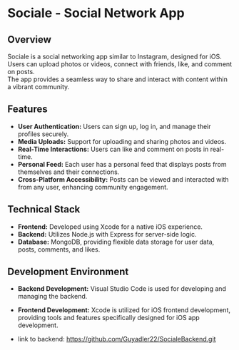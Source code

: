 # Sociale - Social Network App

## Overview
Sociale is a social networking app similar to Instagram, designed for iOS.  
Users can upload photos or videos, connect with friends, like, and comment on posts.  
The app provides a seamless way to share and interact with content within a vibrant community.

## Features
- **User Authentication:** Users can sign up, log in, and manage their profiles securely.
- **Media Uploads:** Support for uploading and sharing photos and videos.
- **Real-Time Interactions:** Users can like and comment on posts in real-time.
- **Personal Feed:** Each user has a personal feed that displays posts from themselves and their connections.
- **Cross-Platform Accessibility:** Posts can be viewed and interacted with from any user, enhancing community engagement.

## Technical Stack
- **Frontend:** Developed using Xcode for a native iOS experience.
- **Backend:** Utilizes Node.js with Express for server-side logic.
- **Database:** MongoDB, providing flexible data storage for user data, posts, comments, and likes.

## Development Environment
- **Backend Development:** Visual Studio Code is used for developing and managing the backend.
- **Frontend Development:** Xcode is utilized for iOS frontend development, providing tools and features specifically designed for iOS app development.

- link to backend:  https://github.com/Guyadler22/SocialeBackend.git
